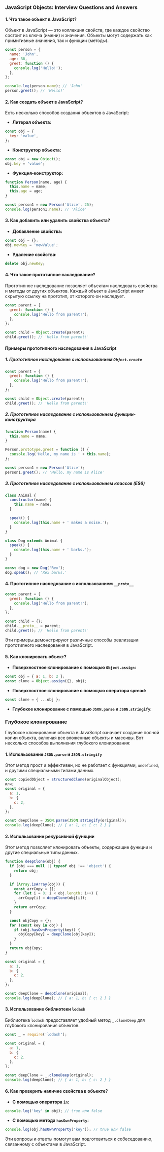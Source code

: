 ### JavaScript Objects: Interview Questions and Answers

#### 1. Что такое объект в JavaScript?

Объект в JavaScript — это коллекция свойств, где каждое свойство состоит из ключа (имени) и значения.
Объекты могут содержать как примитивные значения, так и функции (методы).

```javascript
const person = {
  name: 'John',
  age: 30,
  greet: function () {
    console.log('Hello!');
  },
};

console.log(person.name); // 'John'
person.greet(); // 'Hello!'
```

#### 2. Как создать объект в JavaScript?

Есть несколько способов создания объектов в JavaScript:

- **Литерал объекта:**

```javascript
const obj = {
  key: 'value',
};
```

- **Конструктор объекта:**

```javascript
const obj = new Object();
obj.key = 'value';
```

- **Функция-конструктор:**

```javascript
function Person(name, age) {
  this.name = name;
  this.age = age;
}

const person1 = new Person('Alice', 25);
console.log(person1.name); // 'Alice'
```

#### 3. Как добавить или удалить свойства объекта?

- **Добавление свойства:**

```javascript
const obj = {};
obj.newKey = 'newValue';
```

- **Удаление свойства:**

```javascript
delete obj.newKey;
```

#### 4. Что такое прототипное наследование?

Прототипное наследование позволяет объектам наследовать свойства и методы от других объектов. Каждый объект в JavaScript имеет скрытую ссылку на прототип, от которого он наследует.

```javascript
const parent = {
  greet: function () {
    console.log('Hello from parent!');
  },
};

const child = Object.create(parent);
child.greet(); // 'Hello from parent!'
```

#### Примеры прототипного наследования в JavaScript

##### 1. Прототипное наследование с использованием `Object.create`

```javascript
const parent = {
  greet: function () {
    console.log('Hello from parent!');
  },
};

const child = Object.create(parent);
child.greet(); // 'Hello from parent!'
```

##### 2. Прототипное наследование с использованием функции-конструктора

```javascript
function Person(name) {
  this.name = name;
}

Person.prototype.greet = function () {
  console.log('Hello, my name is ' + this.name);
};

const person1 = new Person('Alice');
person1.greet(); // 'Hello, my name is Alice'
```

##### 3. Прототипное наследование с использованием классов (ES6)

```javascript
class Animal {
  constructor(name) {
    this.name = name;
  }

  speak() {
    console.log(this.name + ' makes a noise.');
  }
}

class Dog extends Animal {
  speak() {
    console.log(this.name + ' barks.');
  }
}

const dog = new Dog('Rex');
dog.speak(); // 'Rex barks.'
```

#### 4. Прототипное наследование с использованием `__proto__`

```javascript
const parent = {
  greet: function () {
    console.log('Hello from parent!');
  },
};

const child = {};
child.__proto__ = parent;
child.greet(); // 'Hello from parent!'
```

Эти примеры демонстрируют различные способы реализации прототипного наследования в JavaScript.

#### 5. Как клонировать объект?

- **Поверхностное клонирование с помощью `Object.assign`:**

```javascript
const obj = { a: 1, b: 2 };
const clone = Object.assign({}, obj);
```

- **Поверхностное клонирование с помощью оператора spread:**

```javascript
const clone = { ...obj };
```

- **Глубокое клонирование с помощью `JSON.parse` и `JSON.stringify`:**

### Глубокое клонирование

Глубокое клонирование объекта в JavaScript означает создание полной копии объекта, включая все вложенные объекты и массивы. Вот несколько способов выполнения глубокого клонирования:

#### 1. Использование `JSON.parse` и `JSON.stringify`

Этот метод прост и эффективен, но не работает с функциями, `undefined`, и другими специальными типами данных.

```javascript
const copiedObject = structuredClone(originalObject);
или;
const original = {
  a: 1,
  b: {
    c: 2,
  },
};

const deepClone = JSON.parse(JSON.stringify(original));
console.log(deepClone); // { a: 1, b: { c: 2 } }
```

#### 2. Использование рекурсивной функции

Этот метод позволяет клонировать объекты, содержащие функции и другие специальные типы данных.

```javascript
function deepClone(obj) {
  if (obj === null || typeof obj !== 'object') {
    return obj;
  }

  if (Array.isArray(obj)) {
    const arrCopy = [];
    for (let i = 0; i < obj.length; i++) {
      arrCopy[i] = deepClone(obj[i]);
    }
    return arrCopy;
  }

  const objCopy = {};
  for (const key in obj) {
    if (obj.hasOwnProperty(key)) {
      objCopy[key] = deepClone(obj[key]);
    }
  }
  return objCopy;
}

const original = {
  a: 1,
  b: {
    c: 2,
  },
};

const deepClone = deepClone(original);
console.log(deepClone); // { a: 1, b: { c: 2 } }
```

#### 3. Использование библиотеки `lodash`

Библиотека `lodash` предоставляет удобный метод `_.cloneDeep` для глубокого клонирования объектов.

```javascript
const _ = require('lodash');

const original = {
  a: 1,
  b: {
    c: 2,
  },
};

const deepClone = _.cloneDeep(original);
console.log(deepClone); // { a: 1, b: { c: 2 } }
```

#### 6. Как проверить наличие свойства в объекте?

- **С помощью оператора `in`:**

```javascript
console.log('key' in obj); // true или false
```

- **С помощью метода `hasOwnProperty`:**

```javascript
console.log(obj.hasOwnProperty('key')); // true или false
```

Эти вопросы и ответы помогут вам подготовиться к собеседованию, связанному с объектами в JavaScript.
